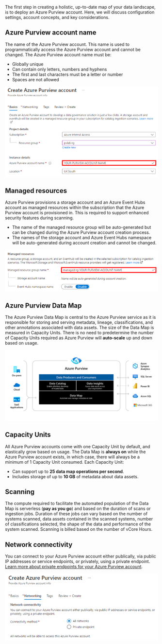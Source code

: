 The first step in creating a holistic, up-to-date map of your data landscape, is to deploy an Azure Purview account. Here, we will discuss configuration settings, account concepts, and key considerations.

## Azure Purview account name
The name of the Azure Purview account. This name is used to programmatically access the Azure Purview account and cannot be changed. The Azure Purview account name must be:
* Globally unique
* Can contain only letters, numbers and hyphens
* The first and last characters must be a letter or number
* Spaces are not allowed

![Azure Purview account name](../media/03.01-purview-account-name.png)

## Managed resources
Azure Purview provisions a storage account and an Azure Event Hubs account as managed resources within the subscription that the Azure Purview account is provisioned in. This is required to support enhanced security features during scanning.
* The name of the managed resource group will be auto-generated but can be changed during the Azure Purview account creation process.
* The names of the storage account and Azure Event Hubs namespace will be auto-generated during account creation and cannot be changed.

![Azure Purview managed resources](../media/03.02-purview-managed-resources.png)

## Azure Purview Data Map
The Azure Purview Data Map is central to the Azure Purview service as it is responsible for storing and serving metadata, lineage, classifications, and other annotations associated with data assets. The size of the Data Map is measured in Capacity Units. There is no need to predetermine the number of Capacity Units required as Azure Purview will **auto-scale** up and down based on usage.

![Azure Purview data map](../media/03.04-purview-data-map.png)

## Capacity Units
All Azure Purview accounts come with one Capacity Unit by default, and elastically grow based on usage. The Data Map is **always on** while the Azure Purview account exists, in which case, there will always be a minimum of 1 Capacity Unit consumed. Each Capacity Unit:
* Can support up to **25 data map operations per second**.
* Includes storage of up to **10 GB** of metadata about data assets.

## Scanning
The compute required to facilitate the automated population of the Data Map is serverless (**pay as you go**) and based on the duration of scans or ingestion jobs. Duration of these jobs can vary based on the number of systems scanned, data assets contained in the scanned systems, number of classifications selected, the shape of the data and performance of the system scanned. Scanning is billed based on the number of vCore Hours.

## Network connectivity
You can connect to your Azure Purview account either publically, via public IP addresses or service endpoints, or privately, using a private endpoint. [Learn more about private endpoints for your Azure Purview account](https://docs.microsoft.com/en-us/azure/purview/catalog-private-link).

![Azure Purview networking](../media/03.03-purview-networking.png)